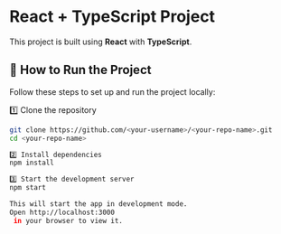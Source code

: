# React + TypeScript Project

This project is built using **React** with **TypeScript**.

## 🚀 How to Run the Project

Follow these steps to set up and run the project locally:

1️⃣ Clone the repository
```bash
git clone https://github.com/<your-username>/<your-repo-name>.git
cd <your-repo-name>

2️⃣ Install dependencies
npm install

3️⃣ Start the development server
npm start

This will start the app in development mode.
Open http://localhost:3000
 in your browser to view it.
